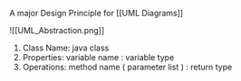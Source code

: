 A major Design Principle for [[UML Diagrams]]

![[UML_Abstraction.png]]

1) Class Name: java class
2) Properties: variable name : variable type
3) Operations: method name ( parameter list ) : return type